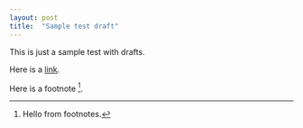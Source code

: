 ```yaml
---
layout: post
title:  "Sample test draft"
---
```

This is just a sample test with drafts. 

Here is a [link][link].

Here is a footnote [^1].

[^1]: Hello from footnotes.

[link]:http://www.colm.io
